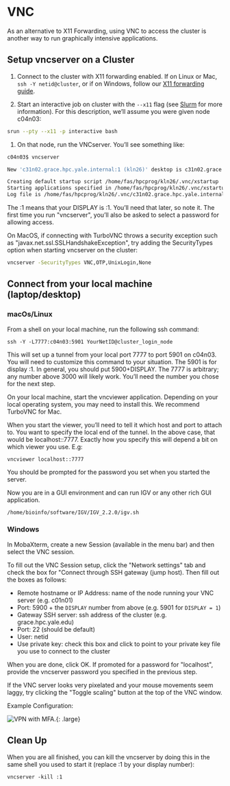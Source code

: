 # VNC

As an alternative to X11 Forwarding, using VNC to access the cluster is another way to run graphically intensive applications.

## Setup vncserver on a Cluster

1. Connect to the cluster with X11 forwarding enabled. If on Linux or Mac, `ssh -Y netid@cluster`, or if on Windows, follow our [X11 forwarding guide](/clusters-at-yale/access/x11).

1. Start an interactive job on cluster with the `--x11` flag (see [Slurm](/clusters-at-yale/job-scheduling) for more information). For this description, we’ll assume you were given node c04n03:

``` bash
srun --pty --x11 -p interactive bash
```

1.  On that node, run the VNCserver. You’ll see something like:

``` bash
c04n03$ vncserver

New 'c31n02.grace.hpc.yale.internal:1 (kln26)' desktop is c31n02.grace.hpc.yale.internal:1

Creating default startup script /home/fas/hpcprog/kln26/.vnc/xstartup
Starting applications specified in /home/fas/hpcprog/kln26/.vnc/xstartup
Log file is /home/fas/hpcprog/kln26/.vnc/c31n02.grace.hpc.yale.internal:1.log
```

The :1 means that your DISPLAY is :1\. You’ll need that later, so note it. The first time you run "vncserver", you’ll also be asked to select a password for allowing access.

On MacOS, if connecting with TurboVNC throws a security exception such as "javax.net.ssl.SSLHandshakeException", try adding the SecurityTypes option when starting vncserver on the cluster:

``` bash
vncserver -SecurityTypes VNC,OTP,UnixLogin,None
```

## Connect from your local machine (laptop/desktop)

### macOs/Linux

From a shell on your local machine, run the following ssh command:

```
ssh -Y -L7777:c04n03:5901 YourNetID@cluster_login_node
```

This will set up a tunnel from your local port 7777 to port 5901 on c04n03\. You will need to customize this command to your situation. The 5901 is for display :1\. In general, you should put 5900+DISPLAY. The 7777 is arbitrary; any number above 3000 will likely work. You’ll need the number you chose for the next step.

On your local machine, start the vncviewer application. Depending on your local operating system, you may need to install this. We recommend TurboVNC for Mac.

When you start the viewer, you’ll need to tell it which host and port to attach to. You want to specify the local end of the tunnel. In the above case, that would be localhost::7777\. Exactly how you specify this will depend a bit on which viewer you use. E.g:

```
vncviewer localhost::7777
```

You should be prompted for the password you set when you started the server.

Now you are in a GUI environment and can run IGV or any other rich GUI application.

```
/home/bioinfo/software/IGV/IGV_2.2.0/igv.sh
```

### Windows

In MobaXterm, create a new Session (available in the menu bar) and then select the VNC session.

To fill out the VNC Session setup, click the "Network settings" tab and check the box for "Connect through SSH gateway (jump host). Then fill out the boxes as follows:

* Remote hostname or IP Address: name of the node running your VNC server (e.g. c01n01)
* Port: 5900 + the `DISPLAY` number from above (e.g. 5901 for `DISPLAY = 1`)
* Gateway SSH server: ssh address of the cluster (e.g. grace.hpc.yale.edu)
* Port: 22 (should be default)
* User: netid
* Use private key: check this box and click to point to your private key file you use to connect to the cluster

When you are done, click OK. If promoted for a password for "localhost", provide the vncserver password you specified in the previous step.

If the VNC server looks very pixelated and your mouse movements seem laggy, try clicking the "Toggle scaling" button at the top of the VNC window.

Example Configuration:

![VPN with MFA.](/img/moba-vnc.png){: .large}

## Clean Up

When you are all finished, you can kill the vncserver by doing this in the same shell you used to start it (replace :1 by your display number):

```
vncserver -kill :1
```